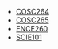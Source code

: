 - [COSC264](./COSC264/notes.md)
- [COSC265](./COSC265/notes.md)
- [ENCE260](./ENCE260/notes.md)
- [SCIE101](./SCIE101/notes.md)
